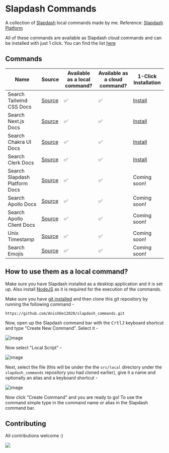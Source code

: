 # Slapdash Commands

A collection of [Slapdash](https://slapdash.com/) local commands made by me.
Reference: [Slapdash Platform](https://platform.slapdash.com/)

All of these commands are available as Slapdash cloud commands and can be installed with just 1 click. You can find the list [here](https://slapdash.com/developers)

## Commands
| Name | Source | Available as a local command? | Available as a cloud command? | 1-Click Installation |
| ---- | ------ | ----------------------------- | ----------------------------- | -------------------- |
| Search Tailwind CSS Docs | [Source](https://github.com/AnishDe12020/slapcommands/blob/main/src/shared/docsearch/tailwind-css-docs.js) | ✅ | ✅| [Install](https://slapdash.com/commands/search-tailwind-css-docs) |
| Search Next.js Docs | [Source](https://github.com/AnishDe12020/slapcommands/blob/main/src/shared/docsearch/nextjs-docs.js) | ✅ | ✅| [Install](https://slapdash.com/commands/search-nextjs-docs) |
| Search Chakra UI Docs | [Source](https://github.com/AnishDe12020/slapcommands/blob/main/src/shared/docsearch/chakra-ui-docs.js) | ✅ | ✅| [Install](https://slapdash.com/commands/search-tailwind-css-docs) |
| Search Clerk Docs | [Source](https://github.com/AnishDe12020/slapcommands/blob/main/src/shared/docsearch/clerk-docs.js) | ✅ | ✅| [Install](https://slapdash.com/commands/search-clerk-docs) |
| Search Slapdash Platform Docs | [Source](https://github.com/AnishDe12020/slapcommands/blob/main/src/shared/docsearch/slapdash-platform-docs.js) | ✅ | ✅ | Coming soon! |
| Search Apollo Docs | [Source](https://github.com/AnishDe12020/slapcommands/blob/main/src/shared/docsearch/apollo-docs.js) | ✅ | ✅ | Coming soon! |
| Search Apollo Client Docs | [Source](https://github.com/AnishDe12020/slapcommands/blob/main/src/shared/docsearch/apollo-client-docs.js) | ✅ | ✅ | Coming soon! |
| Unix Timestamp | [Source](https://github.com/AnishDe12020/slapcommands/blob/main/src/shared/utils/unix-timestamp.js) | ✅ | ✅ | Coming soon! |
| Search Emojis | [Source](https://github.com/AnishDe12020/slapcommands/blob/main/src/shared/utils/emoji-paster.js) | ✅ | ✅ | Coming soon! |


## How to use them as a local command?

Make sure you have Slapdash installed as a desktop application and it is set up. Also install [NodeJS](https://nodejs.org/en/) as it is required for the execution of the commands.

Make sure you have [git installed](https://www.atlassian.com/git/tutorials/install-git) and then clone this git repository by running the following command -

```
https://github.com/AnishDe12020/slapdash_commands.git
```

Now, open up the Slapdash command bar with the <kbd>Crtl</kbd><kbd>J</kbd> keyboard shortcut and type "Create New Command". Select it -

![image](https://user-images.githubusercontent.com/63192115/157236957-63e21f0b-b3b0-43db-bbeb-dc93ae3dd6fd.png)

Now select "Local Script" -

![image](https://user-images.githubusercontent.com/63192115/157237072-dbcdca4d-f89b-42af-87e7-0af1cbaea809.png)

Next, select the file (this will be under the the `src/local` directory under the `slapdash_commands` repository you had cloned earlier), give it a name and optionally an alias and a keyboard shortcut -

![image](https://user-images.githubusercontent.com/63192115/157237464-a8637ef2-fad4-433a-abc5-a27425291301.png)

Now click "Create Command" and you are ready to go! To use the command simple type in the command name or alias in the Slapdash command bar.

## Contributing

All contributions welcome :)

<img src="https://hits.link/hits?url=https%3A%2F%2Fgithub.com%2FAnishDe12020%2Fslapcommands" />
